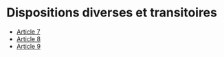 # Dispositions diverses et transitoires

- [Article 7](article-7.md)
- [Article 8](article-8.md)
- [Article 9](article-9.md)

